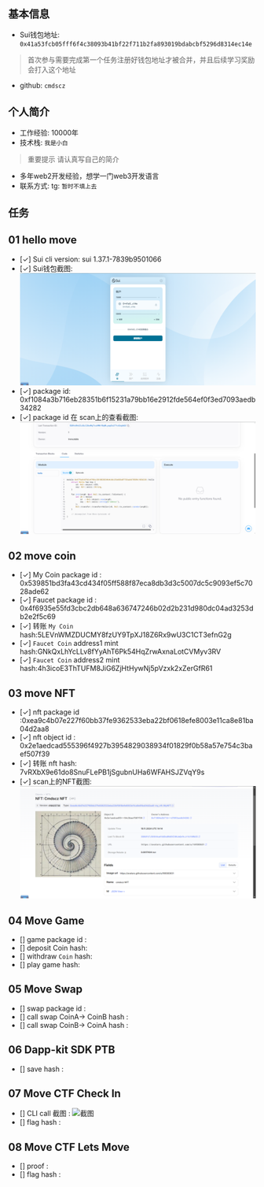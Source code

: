 ## 基本信息
- Sui钱包地址: `0x41a53fcb05fff6f4c38093b41bf22f711b2fa893019bdabcbf5296d8314ec14e`
> 首次参与需要完成第一个任务注册好钱包地址才被合并，并且后续学习奖励会打入这个地址
- github: `cmdscz`

## 个人简介
- 工作经验: 10000年
- 技术栈: `我是小白`
> 重要提示 请认真写自己的简介
- 多年web2开发经验，想学一门web3开发语言
- 联系方式: tg: `暂时不填上去` 

## 任务

##   01 hello move  
- [✓] Sui cli version: sui 1.37.1-7839b9501066
- [✓] Sui钱包截图: ![Sui钱包截图](./images/qb1.png)
- [✓] package id: 0xf1084a3b716eb28351b6f15231a79bb16e2912fde564ef0f3ed7093aedb34282
- [✓] package id 在 scan上的查看截图:![Scan截图](./images/scan1.png)

##   02 move coin
- [✓] My Coin package id : 0x539851bd3fa43cd434f05ff588f87eca8db3d3c5007dc5c9093ef5c7028ade62
- [✓] Faucet package id :  0x4f6935e55fd3cbc2db648a636747246b02d2b231d980dc04ad3253db2e2f5c69
- [✓] 转账 `My Coin` hash:5LEVnWMZDUCMY8fzUY9TpXJ18Z6Rx9wU3C1CT3efnG2g
- [✓] `Faucet Coin` address1 mint hash:GNkQxLhYcLLv8fYyAhT6Pk54HqZrwAxnaLotCVMyv3RV
- [✓] `Faucet Coin` address2 mint hash:4h3icoE3ThTUFM8JiG6ZjHtHywNj5pVzxk2xZerGfR61

##   03 move NFT
- [✓] nft package id :0xea9c4b07e227f60bb37fe9362533eba22bf0618efe8003e11ca8e81ba04d2aa8
- [✓] nft object id : 0x2e1aedcad555396f4927b3954829038934f01829f0b58a57e754c3baef507f39
- [✓] 转账 nft  hash: 7vRXbX9e61do8SnuFLePB1jSgubnUHa6WFAHSJZVqY9s
- [✓] scan上的NFT截图:![Scan截图](./images/scan2.png)

##   04 Move Game
- [] game package id :
- [] deposit Coin hash:
- [] withdraw `Coin` hash:
- [] play game hash:

##   05 Move Swap
- [] swap package id :
- [] call swap CoinA-> CoinB  hash :
- [] call swap CoinB-> CoinA  hash :

##   06 Dapp-kit SDK PTB
- [] save hash :

##   07 Move CTF Check In
- [] CLI call 截图 : ![截图](./images/你的图片地址)
- [] flag hash :

##   08 Move CTF Lets Move
- [] proof : 
- [] flag hash :
